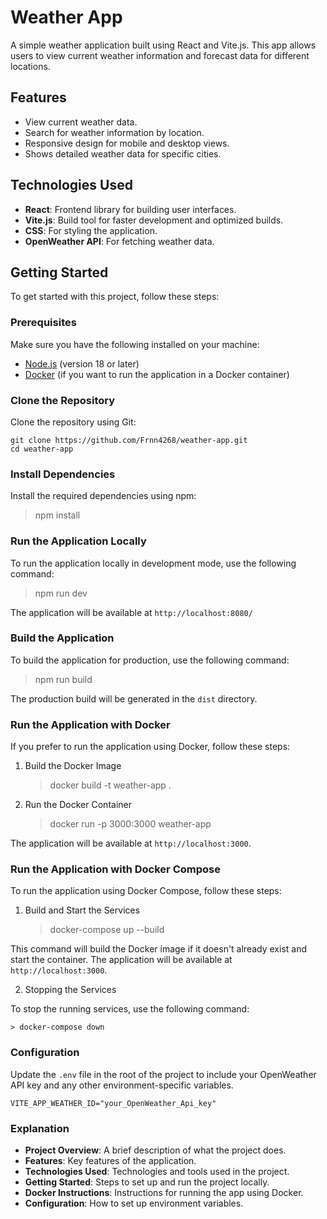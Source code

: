 # Weather App

A simple weather application built using React and Vite.js. This app allows users to view current weather information and forecast data for different locations.

## Features

- View current weather data.
- Search for weather information by location.
- Responsive design for mobile and desktop views.
- Shows detailed weather data for specific cities.

## Technologies Used

- **React**: Frontend library for building user interfaces.
- **Vite.js**: Build tool for faster development and optimized builds.
- **CSS**: For styling the application.
- **OpenWeather API**: For fetching weather data.

## Getting Started

To get started with this project, follow these steps:

### Prerequisites

Make sure you have the following installed on your machine:

- [Node.js](https://nodejs.org/) (version 18 or later)
- [Docker](https://www.docker.com/products/docker-desktop) (if you want to run the application in a Docker container)

### Clone the Repository

Clone the repository using Git:

    git clone https://github.com/Frnn4268/weather-app.git
    cd weather-app

### Install Dependencies

Install the required dependencies using npm:

> npm install

### Run the Application Locally

To run the application locally in development mode, use the following command:

> npm run dev

The application will be available at  `http://localhost:8080/`

### Build the Application

To build the application for production, use the following command:

>  npm run build

The production build will be generated in the `dist` directory.

### Run the Application with Docker

If you prefer to run the application using Docker, follow these steps:

1. Build the Docker Image
	>docker build -t weather-app .

2. Run the Docker Container
	>docker run -p 3000:3000 weather-app

The application will be available at `http://localhost:3000`.

### Run the Application with Docker Compose

To run the application using Docker Compose, follow these steps:

1. Build and Start the Services

	> docker-compose up --build

This command will build the Docker image if it doesn't already exist and start the container. The application will be available at `http://localhost:3000`.

2. Stopping the Services

To stop the running services, use the following command:

	> docker-compose down

### Configuration

Update the `.env` file in the root of the project to include your OpenWeather API key and any other environment-specific variables.

    VITE_APP_WEATHER_ID="your_OpenWeather_Api_key"

### Explanation

- **Project Overview**: A brief description of what the project does.
- **Features**: Key features of the application.
- **Technologies Used**: Technologies and tools used in the project.
- **Getting Started**: Steps to set up and run the project locally.
- **Docker Instructions**: Instructions for running the app using Docker.
- **Configuration**: How to set up environment variables.
